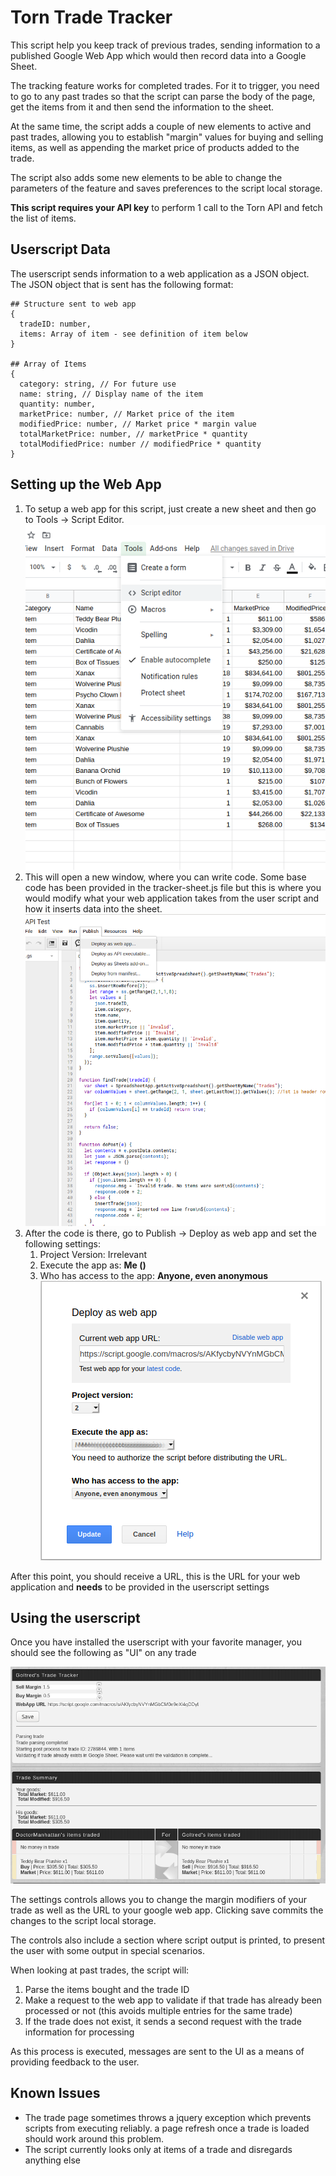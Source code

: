 # Torn Trade Tracker

This script help you keep track of previous trades, sending information to a published Google Web App which would then 
record data into a Google Sheet.

The tracking feature works for completed trades. For it to trigger, you need to go to any past trades so that the script
can parse the body of the page, get the items from it and then send the information to the sheet.

At the same time, the script adds a couple of new elements to active and past trades, allowing you to establish
"margin" values for buying and selling items, as well as appending the market price of products added to the trade.

The script also adds some new elements to be able to change the parameters of the feature and saves preferences to the
script local storage.

**This script requires your API key** to perform 1 call to the Torn API and fetch the list of items.

## Userscript Data

The userscript sends information to a web application as a JSON object. The JSON object that is sent has the following format:
```
## Structure sent to web app
{
  tradeID: number,
  items: Array of item - see definition of item below
}

## Array of Items
{
  category: string, // For future use
  name: string, // Display name of the item
  quantity: number,
  marketPrice: number, // Market price of the item
  modifiedPrice: number, // Market price * margin value
  totalMarketPrice: number, // marketPrice * quantity
  totalModifiedPrice: number // modifiedPrice * quantity
}
```

## Setting up the Web App

1. To setup a web app for this script, just create a new sheet and then go to Tools -> Script Editor.
![Step 1 Image](images/step1.png)
1. This will open a new window, where you can write code. Some base code has been provided in the tracker-sheet.js file
but this is where you would modify what your web application takes from the user script and how it inserts data into the
sheet.
![Step 2 Image](images/step2.png)
1. After the code is there, go to Publish -> Deploy as web app and set the following settings:
    1. Project Version: Irrelevant
    1. Execute the app as: **Me (<your email>)**
    1. Who has access to the app: **Anyone, even anonymous**
![Step 3 Image](images/step3.png)

After this point, you should receive a URL, this is the URL for your web application and **needs** to be provided in 
the userscript settings

## Using the userscript

Once you have installed the userscript with your favorite manager, you should see the following as "UI" on any trade

![UI Image](images/ui.png)

The settings controls allows you to change the margin modifiers of your trade as well as the URL to your google web app.
Clicking save commits the changes to the script local storage.

The controls also include a section where script output is printed, to present the user with some output in special
scenarios.

When looking at past trades, the script will:
1. Parse the items bought and the trade ID
1. Make a request to the web app to validate if that trade has already been processed or not (this avoids multiple
entries for the same trade)
1. If the trade does not exist, it sends a second request with the trade information for processing 

As this process is executed, messages are sent to the UI as a means of providing feedback to the user.

## Known Issues

* The trade page sometimes throws a jquery exception which prevents scripts from executing reliably. a page refresh once 
a trade is loaded should work around this problem.
* The script currently looks only at items of a trade and disregards anything else 
